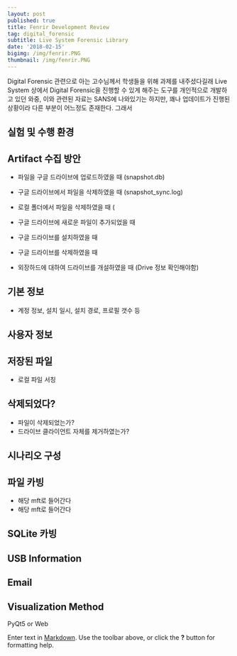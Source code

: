 ```yaml
---
layout: post
published: true
title: Fenrir Development Review
tag: digital_forensic
subtitle: Live System Forensic Library
date: '2018-02-15'
bigimg: /img/fenrir.PNG
thumbnail: /img/fenrir.PNG
---
```

Digital Forensic 관련으로 아는 고수님께서 학생들을 위해 과제를 내주셨다길래 Live System 상에서 Digital Forensic을 진행할 수 있게 해주는 도구를 개인적으로 개발하고 있던 와중, 이와 관련된 자료는 SANS에 나와있기는 하지만, 꽤나 업데이트가 진행된 상황이라 다른 부분이 어느정도 존재한다. 그래서 

## 실험 및 수행 환경

## Artifact 수집 방안

- 파일을 구글 드라이브에 업로드하였을 때 (snapshot.db)
- 구글 드라이브에서 파일을 삭제하였을 때 (snapshot_sync.log)
- 로컬 폴더에서 파일을 삭제하였을 때 (
- 구글 드라이브에 새로운 파일이 추가되었을 때
- 구글 드라이브를 설치하였을 때
- 구글 드라이브를 삭제하였을 때

- 외장하드에 대하여 드라이브를 개설하였을 때 (Drive 정보 확인해야함)

## 기본 정보

- 계정 정보, 설치 일시, 설치 경로, 프로필 갯수 등

## 사용자 정보



## 저장된 파일

- 로컬 파일 서칭

## 삭제되었다?

- 파일이 삭제되었는가?
- 드라이브 클라이언트 자체를 제거하였는가?

## 시나리오 구성


## 파일 카빙

- 해당 mft로 들어간다
- 해당 mft로 들어간다

## SQLite 카빙

## USB Information

## Email

## Visualization Method

PyQt5 or Web

Enter text in [Markdown](http://daringfireball.net/projects/markdown/). Use the toolbar above, or click the **?** button for formatting help.
